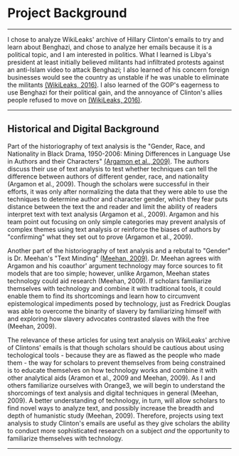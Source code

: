 # Project Background

---
 I chose to analyze WikiLeaks' archive of Hillary Clinton's emails to try and learn about Benghazi, and chose to analyze her emails because it is a political topic, and I am interested in politics. What I learned is Libya's president at least initially believed militants had infiltrated protests against an anti-Islam video to attack Benghazi; I also learned of his concern foreign businesses would see the country as unstable if he was unable to eliminate the militants [(WikiLeaks, 2016)](https://wikileaks.org/clinton-emails/). I also learned of the GOP's eagerness to use Benghazi for their political gain, and the annoyance of Clinton's allies people refused to move on [(WikiLeaks, 2016)](https://wikileaks.org/clinton-emails/). 

---

## Historical and Digital Background

Part of the historiography of text analysis is the "Gender, Race, and Nationality in Black Drama, 1950-2006: Mining Differences in Language Use in Authors and their Characters" [(Argamon et al., 2009)](http://digitalhumanities.org:8081/dhq/vol/3/2/000043/000043.html). The authors discuss their use of text analysis to test whether techniques can tell the difference between authors of different gender, race, and nationality (Argamon et al., 2009). Though the scholars were successful in their efforts, it was only after normalizing the data that they were able to use the techniques to determine author and character gender, which they fear puts distance between the text the and reader and limit the ability of readers interpret text with text analysis (Argamon et al., 2009). Argamon and his team point out focusing on only simple categories may prevent analysis of complex themes using text analysis or reinforce the biases of authors by "confirming" what they set out to prove (Argamon et al., 2009).

Another part of the historiography of text analysis and a rebutal to "Gender" is Dr. Meehan's "Text Minding"  [(Meehan, 2009)](http://digitalhumanities.org:8081/dhq/vol/3/2/000045/000045.html). Dr. Meehan agrees with Argamon and his coauthor' argument technology may force sources to fit models that are too simple; however, unlike Argamon, Meehan states technology could aid research (Meehan, 2009). If scholars familiarize themselves with technology and combine it with traditional tools, it could enable them to find its shortcomings and learn how to circumvent epistemological impediments posed by technology, just as Fredrick Douglas was able to overcome the binarity of slavery by familiarizing himself with and exploring how slavery advocates contrasted slaves with the free (Meehan, 2009). 

The relevance of these articles for using text analysis on WikiLeaks' archive of Clintons' emails is that though scholars should be cautious about using techological tools - because they are as flawed as the people who made them  - the way for scholars to prevent themselves from being constrained is to educate themselves on how technology works and combine it with other analytical aids (Aramon et al., 2009 and Meehan, 2009). As I and others familiarize ourselves with Orange3, we will begin to understand the shorcomings of text analysis and digital techniques in general (Meehan, 2009). A better understanding of technology, in turn, will allow scholars to find novel ways to analyze text, and possibly increase the breadth and depth of humanistic study (Meehan, 2009). Therefore, projects using text analysis to study Clinton's emails are useful as they give scholars the ability to conduct more sophisticated research on a subject _and_ the opportunity to familiarize themselves with technology. 


---



